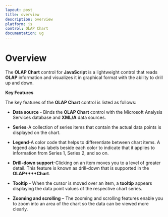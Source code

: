 ```yaml
---
layout: post
title: overview
description: overview
platform: js
control: OLAP Chart
documentation: ug
---
```


# Overview

The **OLAP Chart** control for **JavaScript** is a lightweight control that reads **OLAP** information and visualizes it in graphical format with the ability to drill up and down.

**Key Features**

The key features of the **OLAP Chart** control is listed as follows:

* **Data source** - Binds the **OLAP Chart** control with the Microsoft Analysis Services database and **XML/A** data sources.

* **Series**-A collection of series items that contain the actual data points is displayed on the chart.

* **Legend**-A color code that helps to differentiate between chart items. A legend also has labels beside each color to indicate that it applies to information from Series 1, Series 2, and so on.

* **Drill-down support**-Clicking on an item moves you to a level of greater detail. This feature is known as drill-down that is supported in the **OLAP****Chart**. 

* **Tooltip** - When the cursor is moved over an item, a **tooltip** appears displaying the data point values of the respective chart series.

* **Zooming and scrolling** – The zooming and scrolling features enable you to zoom into an area of the chart so the data can be viewed more clearly.

